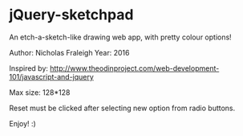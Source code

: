 # jQuery-sketchpad
An etch-a-sketch-like drawing web app, with pretty colour options!

Author: Nicholas Fraleigh
Year: 2016

Inspired by: http://www.theodinproject.com/web-development-101/javascript-and-jquery

Max size: 128*128

Reset must be clicked after selecting new option from radio buttons.

Enjoy!  :)
